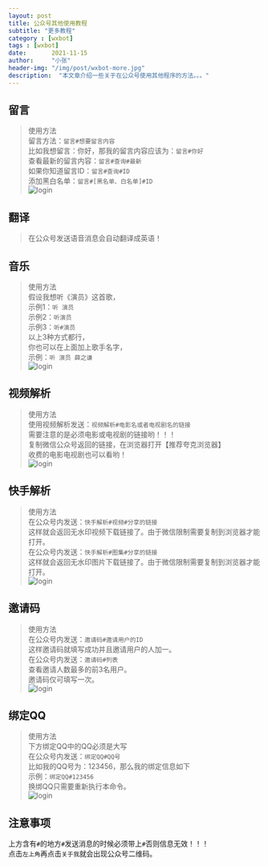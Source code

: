 ```yaml
---
layout: post
title: 公众号其他使用教程
subtitle: "更多教程"
category : [wxbot]
tags : [wxbot]
date:       2021-11-15
author:     "小张"
header-img: "/img/post/wxbot-more.jpg"
description:  "本文章介绍一些关于在公众号使用其他程序的方法。。。"
---
```

  
## 留言
> 使用方法  
留言方法：`留言#想要留言内容`  
比如我想留言：你好，那我的留言内容应该为：`留言#你好`  
查看最新的留言内容：`留言#查询#最新`  
如果你知道留言ID：`留言#查询#ID`   
添加黑白名单：`留言#[黑名单、白名单]#ID`  
![login](/img/post/wxbot_more_ly.jpg)
  
## 翻译
> 在公众号发送语音消息会自动翻译成英语！  
  
## 音乐
> 使用方法  
假设我想听《演员》这首歌，  
示例1：`听 演员`  
示例2：`听演员`  
示例3：`听#演员`  
以上3种方式都行，  
你也可以在上面加上歌手名字，  
示例：`听 演员 薛之谦`  
![login](/img/post/wxbot_more_music.jpg)
  
## 视频解析
> 使用方法  
使用视频解析发送：`视频解析#电影名或者电视剧名的链接`  
需要注意的是必须电影或电视剧的链接哟！！！  
复制微信公众号返回的链接，在浏览器打开【推荐夸克浏览器】  
收费的电影电视剧也可以看哟！  
![login](/img/post/wxbot_more_spjx.jpg)

## 快手解析
> 使用方法  
在公众号内发送：`快手解析#视频#分享的链接`  
这样就会返回无水印视频下载链接了。由于微信限制需要复制到浏览器才能打开。  
在公众号内发送：`快手解析#图集#分享的链接`   
这样就会返回无水印图片下载链接了。由于微信限制需要复制到浏览器才能打开。  
![login](/img/post/wxbot_more_ksjx.jpg)

## 邀请码
> 使用方法  
在公众号内发送：`邀请码#邀请用户的ID`  
这样邀请码就填写成功并且邀请用户的人加一。  
在公众号内发送：`邀请码#列表`  
查看邀请人数最多的前3名用户。  
邀请码仅可填写一次。  
![login](/img/post/wxbot_more_yqm.jpg)

## 绑定QQ
> 使用方法  
下方绑定QQ中的QQ必须是大写  
在公众号内发送：`绑定QQ#QQ号`  
比如我的QQ号为：123456，那么我的绑定信息如下  
示例：`绑定QQ#123456`  
换绑QQ只需要重新执行本命令。  
![login](/img/post/wxbot_more_bdqq.jpg)

## 注意事项
上方含有`#`的地方`#`发送消息的时候必须带上`#`否则信息无效！！！  
点击`左上角`再点击`关于我`就会出现公众号二维码。
